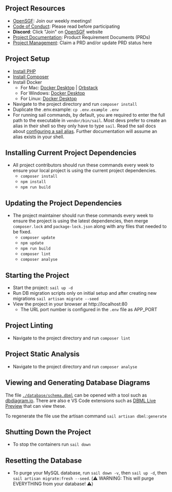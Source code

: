 ## Project Resources
* [OpenSGF](https://www.opensgf.org/): Join our weekly meetings!
* [Code of Conduct](https://www.opensgf.org/code-of-conduct): Please read before participating
* **Discord**: Click "Join" on [OpenSGF](https://www.opensgf.org/) website
* [Project Documentation](https://docs.opensgf.org/collection/good-dads-0SqBtE9EkS): Product Requirement Documents (PRDs)
* [Project Management](https://plane.sgf.dev/open-sgf/projects/b87b7a4a-10b8-40ee-808d-2ac930c0f46f/issues/): Claim a PRD and/or update PRD status here

## Project Setup
* [Install PHP](https://www.php.net/manual/en/install.php)
* [Install Composer](https://getcomposer.org/doc/00-intro.md)
* Install Docker
  * For Mac: [Docker Desktop](https://docs.docker.com/desktop/install/mac-install/) | [Orbstack](https://docs.orbstack.dev/quick-start#installation)
  * For Windows: [Docker Desktop](https://docs.docker.com/desktop/install/windows-install/)
  * For Linux: [Docker Desktop](https://docs.docker.com/desktop/install/linux-install/)
* Navigate to the project directory and run `composer install`
* Duplicate the .env.example: `cp .env.example .env`
* For running sail commands, by default, you are required to enter the full path to the executable in `vendor/bin/sail`. Most devs prefer to create an alias in their shell so they only have to type `sail`. Read the sail docs about [configuring a sail alias](https://laravel.com/docs/11.x/sail#configuring-a-shell-alias). Further documentation will assume an alias exists in your shell.

## Installing Current Project Dependencies
* All project contributors should run these commands every week to ensure your local project is using the current project dependencies.
  * `composer install`
  * `npm install`
  * `npm run build`

## Updating the Project Dependencies
* The project maintainer should run these commands every week to ensure the project is using the latest dependencies, then merge `composer.lock` and `package-lock.json` along with any files that needed to be fixed.
  * `composer update`
  * `npm update`
  * `npm run build`
  * `composer lint`
  * `composer analyse`

## Starting the Project
* Start the project: `sail up -d`
* Run DB migration scripts only on initial setup and after creating new migrations `sail artisan migrate --seed`
* View the project in your browser at http://localhost:80
  - The URL port number is configured in the `.env` file as APP_PORT

## Project Linting
* Navigate to the project directory and run `composer lint`

## Project Static Analysis
* Navigate to the project directory and run `composer analyse`

## Viewing and Generating Database Diagrams

The file [`./database/schema.dbml`](./database/schema.dbml) can be opened with a tool such as [dbdiagram.io](https://dbdiagram.io/).
There are also e VS Code extensions such as [DBML Live Preview](https://marketplace.visualstudio.com/items?itemName=nicolas-liger.dbml-viewer) that can view these.

To regenerate the file use the artisan command `sail artisan dbml:generate`

## Shutting Down the Project
- To stop the containers run `sail down`

## Resetting the Database
* To purge your MySQL database, run `sail down -v`, then `sail up -d`, then `sail artisan migrate:fresh --seed`. (⚠️ WARNING: This will purge EVERYTHING from your database! ⚠️)

